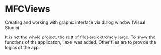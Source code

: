 # MFCViews
Creating and working with graphic interface via dialog window (Visual Studio)

It is not the whole project, the rest of files are extremely large. To show the functions of the application, '.exe' was added. Other files are to provide the logics of the app. 
